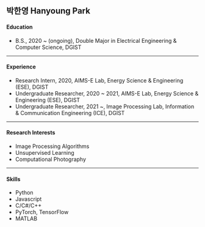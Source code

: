 ## 박한영 Hanyoung Park

#### Education
- B.S., 2020 ~ (ongoing), Double Major in Electrical Engineering & Computer Science, DGIST
---
#### Experience
- Research Intern, 2020, AIMS-E Lab, Energy Science & Engineering (ESE), DGIST
- Undergraduate Researcher, 2020 ~ 2021, AIMS-E Lab, Energy Science & Engineering (ESE), DGIST
- Undergraduate Researcher, 2021 ~, Image Processing Lab, Information & Communication Engineering (ICE), DGIST
---
#### Research Interests
- Image Processing Algorithms
- Unsupervised Learning
- Computational Photography
---
#### Skills
- Python
- Javascript
- C/C#/C++
- PyTorch, TensorFlow
- MATLAB

<!--
**Hanyoung-Park/Hanyoung-Park** is a ✨ _special_ ✨ repository because its `README.md` (this file) appears on your GitHub profile.

Here are some ideas to get you started:

- 🔭 I’m currently working on ...
- 🌱 I’m currently learning ...
- 👯 I’m looking to collaborate on ...
- 🤔 I’m looking for help with ...
- 💬 Ask me about ...
- 📫 How to reach me: ...
- 😄 Pronouns: ...
- ⚡ Fun fact: ...
-->
